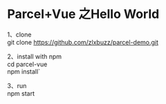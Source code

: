 Parcel+Vue 之Hello World
====


1、clone<br>
    git clone https://github.com/zlxbuzz/parcel-demo.git

2、install with npm<br>
    cd parcel-vue<br>
    npm install`

3、run<br>
        npm start
